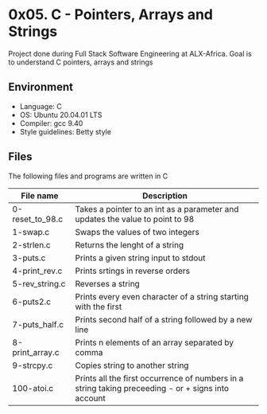 # 0x05. C - Pointers, Arrays and Strings
Project done during Full Stack Software Engineering at ALX-Africa. Goal is to understand C pointers, arrays and strings

## Environment
* Language: C
* OS: Ubuntu 20.04.01 LTS
* Compiler: gcc 9.40
* Style guidelines: Betty style

## Files
The following files and programs are written in C

File name | Description
 --- | ---
 0-reset_to_98.c | Takes a pointer to an int as a parameter and updates the value to point to 98
 1-swap.c | Swaps the values of two integers
 2-strlen.c | Returns the lenght of a string
 3-puts.c | Prints a given string input to stdout
 4-print_rev.c | Prints srtings in reverse orders
 5-rev_string.c | Reverses a string
 6-puts2.c | Prints every even character of a string starting with the first
 7-puts_half.c | Prints second half of a string followed by a new line
 8-print_array.c | Prints n elements of an array separated by comma
 9-strcpy.c | Copies string to another string
 100-atoi.c | Prints all the first occurrence of numbers in a string taking preceeding - or + signs into account
